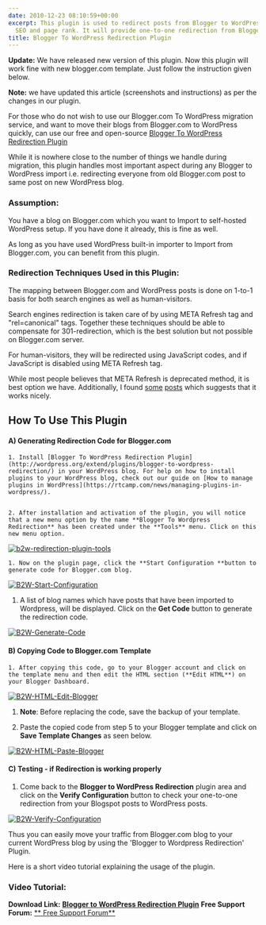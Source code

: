 ```yaml
---
date: 2010-12-23 08:10:59+00:00
excerpt: This plugin is used to redirect posts from Blogger to WordPress without losing
  SEO and page rank. It will provide one-to-one redirection from Blogger.com to WordPress.
title: Blogger To WordPress Redirection Plugin
---
```




**Update:** We have released new version of this plugin. Now this plugin will work fine with new blogger.com template. Just follow the instruction given below.

**Note:** we have updated this article (screenshots and instructions) as per the changes in our plugin.




For those who do not wish to use our Blogger.com To WordPress migration service, and want to move their blogs from Blogger.com to WordPress quickly, can use our free and open-source [Blogger To WordPress Redirection Plugin](http://wordpress.org/extend/plugins/blogger-to-wordpress-redirection/)

While it is nowhere close to the number of things we handle during migration, this plugin handles most important aspect during any Blogger to WordPress import i.e. redirecting everyone from old Blogger.com post to same post on new WordPress blog.


### Assumption:


You have a blog on Blogger.com which you want to Import to self-hosted WordPress setup. If you have done it already, this is fine as well.

As long as you have used WordPress built-in importer to Import from Blogger.com, you can benefit from this plugin.


### Redirection Techniques Used in this Plugin:


The mapping between Blogger.com and WordPress posts is done on 1-to-1 basis for both search engines as well as human-visitors.

Search engines redirection is taken care of by using META Refresh tag and "rel=canonical" tags. Together these techniques should be able to compensate for 301-redirection, which is the best solution but not possible on Blogger.com server.

For human-visitors, they will be redirected using JavaScript codes, and if JavaScript is disabled using META Refresh tag.

While most people believes that META Refresh is deprecated method, it is best option we have. Additionally, I found [some](http://sebastians-pamphlets.com/google-and-yahoo-treat-undelayed-meta-refresh-as-301-redirect/) [posts](http://groups.google.com/group/Google_Webmaster_Help-Indexing/browse_thread/thread/febc7ea86876baa2/5fae36a072b7eed2?lnk=gst&q=meta+refresh+noindex&rnum=4#) which suggests that it works nicely.


## How To Use This Plugin




#### A) Generating Redirection Code for Blogger.com






	
    1. Install [Blogger To WordPress Redirection Plugin](http://wordpress.org/extend/plugins/blogger-to-wordpress-redirection/) in your WordPress blog. For help on how to install plugins to your WordPress blog, check out our guide on [How to manage plugins in WordPress](https://rtcamp.com/news/managing-plugins-in-wordpress/).

	
    2. After installation and activation of the plugin, you will notice that a new menu option by the name **Blogger To Wordpress Redirection** has been created under the **Tools** menu. Click on this new menu option.



[![b2w-redirection-plugin-tools](https://rtcamp.com/wp-content/uploads/2010/12/2.png)](https://rtcamp.com/tutorials/blogger-to-wordpress-redirection-plugin/attachment/2/)




	
    1. Now on the plugin page, click the **Start Configuration **button to generate code for Blogger.com blog.



[![B2W-Start-Configuration](https://rtcamp.com/wp-content/uploads/2010/12/1.png)](https://rtcamp.com/tutorials/blogger-to-wordpress-redirection-plugin/attachment/1/)



	
  1. A list of blog names which have posts that have been imported to Wordpress, will be displayed. Click on the **Get Code** button to generate the redirection code.


[![B2W-Generate-Code](https://rtcamp.com/wp-content/uploads/2010/12/4.png)](https://rtcamp.com/tutorials/blogger-to-wordpress-redirection-plugin/attachment/4/)


#### B) Copying Code to Blogger.com Template






	
    1. After copying this code, go to your Blogger account and click on the template menu and then edit the HTML section (**Edit HTML**) on your Blogger Dashboard.



[![B2W-HTML-Edit-Blogger](https://rtcamp.com/wp-content/uploads/2010/12/3.png)](https://rtcamp.com/tutorials/blogger-to-wordpress-redirection-plugin/attachment/3/)



	
  1. **Note**: Before replacing the code, save the backup of your template.

	
  2. Paste the copied code from step 5 to your Blogger template and click on **Save Template Changes** as seen below.


[![B2W-HTML-Paste-Blogger](https://rtcamp.com/wp-content/uploads/2010/12/5.png)](https://rtcamp.com/tutorials/blogger-to-wordpress-redirection-plugin/attachment/5/)


#### C) Testing - if Redirection is working properly





	
  1. Come back to the **Blogger to WordPress Redirection** plugin area and click on the **Verify Configuration** button to check your one-to-one redirection from your Blogspot posts to WordPress posts.


[![B2W-Verify-Configuration](https://rtcamp.com/wp-content/uploads/2010/12/6.png)](https://rtcamp.com/tutorials/blogger-to-wordpress-redirection-plugin/attachment/6/)

Thus you can easily move your traffic from Blogger.com blog to your current WordPress blog by using the 'Blogger to Wordpress Redirection' Plugin.

Here is a short video tutorial explaining the usage of the plugin.


### Video Tutorial:





**Download Link:** [**Blogger to WordPress Redirection Plugin**](http://downloads.wordpress.org/plugin/blogger-to-wordpress-redirection.zip)
**Free Support Forum:** [** Free Support Forum**](https://rtcamp.com/support/forum/blogger-to-wordpress)

